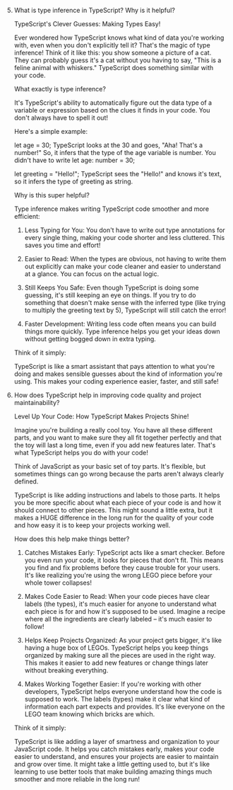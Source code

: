 5. What is type inference in TypeScript? Why is it helpful?

   TypeScript's Clever Guesses: Making Types Easy!

   Ever wondered how TypeScript knows what kind of data you're working with, even when you don't explicitly tell it? That's the magic of type inference!
   Think of it like this: you show someone a picture of a cat. They can probably guess it's a cat without you having to say, "This is a feline animal with whiskers." TypeScript does something similar with your code.


   What exactly is type inference?

   It's TypeScript's ability to automatically figure out the data type of a variable or expression based on the clues it finds in your code. You don't always have to spell it out!

   Here's a simple example:

   let age = 30;
   TypeScript looks at the 30 and goes, "Aha! That's a number!" So, it infers that the type of the age variable is number. You didn't have to write let age: number = 30;

   let greeting = "Hello!";
   TypeScript sees the "Hello!" and knows it's text, so it infers the type of greeting as string.


   Why is this super helpful?

   Type inference makes writing TypeScript code smoother and more efficient:

   1. Less Typing for You: You don't have to write out type annotations for every single thing, making your code shorter and less cluttered. This saves you time and effort!

   2. Easier to Read: When the types are obvious, not having to write them out explicitly can make your code cleaner and easier to understand at a glance. You can focus on the actual logic.

   3. Still Keeps You Safe: Even though TypeScript is doing some guessing, it's still keeping an eye on things. If you try to do something that doesn't make sense with the inferred type (like trying to multiply the greeting text by 5), TypeScript will still catch the error!

   4. Faster Development: Writing less code often means you can build things more quickly. Type inference helps you get your ideas down without getting bogged down in extra typing.


   Think of it simply:

   TypeScript is like a smart assistant that pays attention to what you're doing and makes sensible guesses about the kind of information you're using. This makes your coding experience easier, faster, and still safe!




6. How does TypeScript help in improving code quality and project maintainability?

   Level Up Your Code: How TypeScript Makes Projects Shine!

   Imagine you're building a really cool toy. You have all these different parts, and you want to make sure they all fit together perfectly and that the toy will last a long time, even if you add new features later. That's what TypeScript helps you do with your code!

   Think of JavaScript as your basic set of toy parts. It's flexible, but sometimes things can go wrong because the parts aren't always clearly defined.

   TypeScript is like adding instructions and labels to those parts. It helps you be more specific about what each piece of your code is and how it should connect to other pieces. This might sound a little extra, but it makes a HUGE difference in the long run for the quality of your code and how easy it is to keep your projects working well.

   How does this help make things better?

   1. Catches Mistakes Early: TypeScript acts like a smart checker. Before you even run your code, it looks for pieces that don't fit. This means you find and fix problems before they cause trouble for your users. It's like realizing you're using the wrong LEGO piece before your whole tower collapses!

   2. Makes Code Easier to Read: When your code pieces have clear labels (the types), it's much easier for anyone to understand what each piece is for and how it's supposed to be used. Imagine a recipe where all the ingredients are clearly labeled – it's much easier to follow!

   3. Helps Keep Projects Organized: As your project gets bigger, it's like having a huge box of LEGOs. TypeScript helps you keep things organized by making sure all the pieces are used in the right way. This makes it easier to add new features or change things later without breaking everything.

   4. Makes Working Together Easier: If you're working with other developers, TypeScript helps everyone understand how the code is supposed to work. The labels (types) make it clear what kind of information each part expects and provides. It's like everyone on the LEGO team knowing which bricks are which.


   Think of it simply:

   TypeScript is like adding a layer of smartness and organization to your JavaScript code. It helps you catch mistakes early, makes your code easier to understand, and ensures your projects are easier to maintain and grow over time. It might take a little getting used to, but it's like learning to use better tools that make building amazing things much smoother and more reliable in the long run!